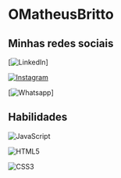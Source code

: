 # OMatheusBritto

## Minhas redes sociais 

[![LinkedIn](https://www.linkedin.com/in/omatheusbritto/)]

[![Instagram](https://img.shields.io/badge/Instagram-000?style=for-the-badge&logo=instagram)](https://www.instagram.com/omatheusbritto/)

[![Whatsapp](https://wa.me/qr/6XMR7LIOU3TMB1)]

## Habilidades

![JavaScript](https://img.shields.io/badge/JavaScript-000?style=for-the-badge&logo=javascript)

![HTML5](https://img.shields.io/badge/HTML5-000?style=for-the-badge&logo=html5)

![CSS3](https://img.shields.io/badge/CSS3-000?style=for-the-badge&logo=css3&logoColor=264CE4)

